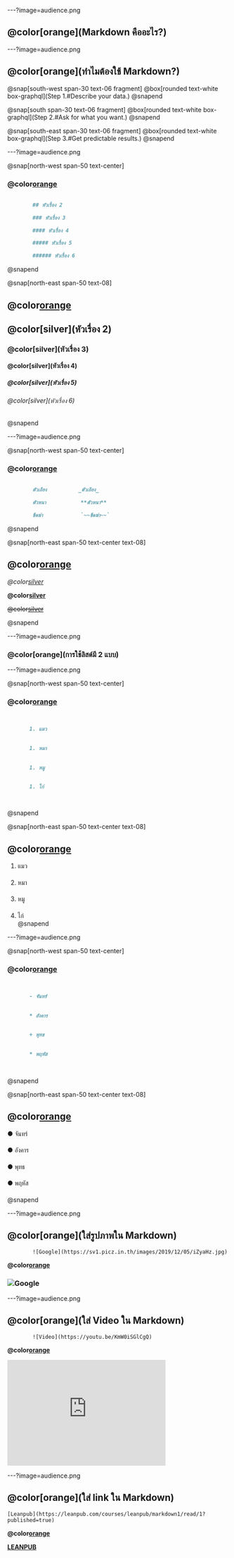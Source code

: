 ---?image=audience.png
## @color[orange](**Markdown** คืออะไร?)

---?image=audience.png

## @color[orange](ทำไมต้องใช้ **Markdown**?)

@snap[south-west span-30 text-06 fragment]
@box[rounded text-white box-graphql](Step 1.#Describe your data.)
@snapend

@snap[south span-30 text-06 fragment]
@box[rounded text-white box-graphql](Step 2.#Ask for what you want.)
@snapend

@snap[south-east span-30 text-06 fragment]
@box[rounded text-white box-graphql](Step 3.#Get predictable results.)
@snapend

---?image=audience.png

@snap[north-west span-50 text-center]
### @color[orange](**การเขียนหัวเรื่อง**)  

```md
  
        ## หัวเรื่อง 2

        ### หัวเรื่อง 3

        #### หัวเรื่อง 4

        ##### หัวเรื่อง 5

        ###### หัวเรื่อง 6


```

@snapend

@snap[north-east span-50 text-08]

## @color[orange](**ผลลัพธ์**)

## @color[silver](หัวเรื่อง 2)

### @color[silver](หัวเรื่อง 3)

#### @color[silver](หัวเรื่อง 4)

##### @color[silver](หัวเรื่อง 5)

###### @color[silver](หัวเรื่อง 6)

@snapend

---?image=audience.png

@snap[north-west span-50 text-center]
### @color[orange](**รูปแบบตัวอักษร**)

```md
  
        ตัวเอียง          _ตัวเอียง_

        ตัวหนา           **ตัวหนา**

        ขีดฆ่า            `~~ขีดฆ่า~~`

```

@snapend

@snap[north-east span-50 text-center text-08]

## @color[orange](**ผลลัพธ์**)

_@color[silver](ตัวเอียง)_  
  
**@color[silver](ตัวหนา)**  
  
~~@color[silver](ขีดฆ่า)~~  

@snapend

---?image=audience.png

### @color[orange](**การใช้ลิสด์มี 2 แบบ**)

---?image=audience.png

@snap[north-west span-50 text-center]
### @color[orange](**แบบเรียงลำดับ**)

```md
  

       1. แมว  
  

       1. หมา  
  

       1. หมู  

  
       1. ไก่  

  
```

@snapend

@snap[north-east span-50 text-center text-08]
## @color[orange](**ผลลัพธ์**)

1. แมว  
####  
2. หมา  
####  
3. หมู  
####  
4. ไก่  
@snapend

---?image=audience.png

@snap[north-west span-50 text-center]

### @color[orange](**แบบไม่เรียงลำดับ**)  

```md
  

       - จันทร์  
  

       * อังคาร  
  

       + พุทธ  
  

       * พฤหัส  
  
  
```
@snapend

@snap[north-east span-50 text-center text-08]

## @color[orange](ผลลัพธ์)  

● จันทร์  
#### 
● อังคาร  
#### 
● พุทธ  
#### 
● พฤหัส  
####  
@snapend

---?image=audience.png 

## @color[orange](ใส่รูปภาพใน Markdown)

            ![Google](https://sv1.picz.in.th/images/2019/12/05/iZyaHz.jpg)

**@color[orange](ผลลัพธ์)**

### ![Google ](https://www.google.co.th/images/branding/googlelogo/2x/googlelogo_color_272x92dp.png)

---?image=audience.png

## @color[orange](ใส่ Video ใน Markdown)

            ![Video](https://youtu.be/KmW0iSGlCgQ)
**@color[orange](ผลลัพธ์)**

<iframe width="360" height="240" src="https://www.youtube.com/embed/KmW0iSGlCgQ" frameborder="0" allow="accelerometer; autoplay; encrypted-media; gyroscope; picture-in-picture" allowfullscreen></iframe>

---?image=audience.png 

## @color[orange](ใส่ link ใน Markdown)

    [Leanpub](https://leanpub.com/courses/leanpub/markdown1/read/1?published=true)

**@color[orange](ผลลัพธ์)**

[**LEANPUB**](https://leanpub.com/courses/leanpub/markdown1/read/1?published=true)